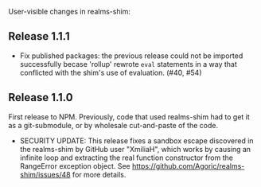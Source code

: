 User-visible changes in realms-shim:

## Release 1.1.1

* Fix published packages: the previous release could not be imported
  successfully becase 'rollup' rewrote `eval` statements in a way that
  conflicted with the shim's use of evaluation. (#40, #54)


## Release 1.1.0

First release to NPM. Previously, code that used realms-shim had to get it as
a git-submodule, or by wholesale cut-and-paste of the code.

* SECURITY UPDATE: This release fixes a sandbox escape discovered in the
  realms-shim by GitHub user "XmiliaH", which works by causing an infinite
  loop and extracting the real function constructor from the RangeError
  exception object. See https://github.com/Agoric/realms-shim/issues/48 for
  more details.
